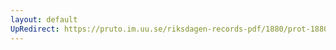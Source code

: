 ```yaml
---
layout: default
UpRedirect: https://pruto.im.uu.se/riksdagen-records-pdf/1880/prot-1880--ak--015/prot-1880--ak--015_000.pdf
---
```

